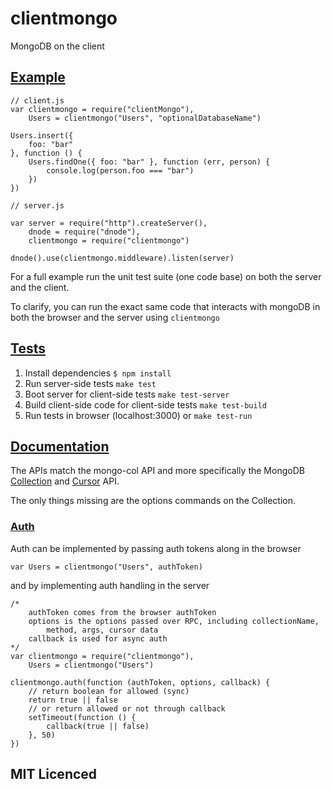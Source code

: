 # clientmongo

MongoDB on the client

## <a href="#Example" name="Example">Example</a>

    // client.js
    var clientmongo = require("clientMongo"),
        Users = clientmongo("Users", "optionalDatabaseName")

    Users.insert({
        foo: "bar"
    }, function () {
        Users.findOne({ foo: "bar" }, function (err, person) {
            console.log(person.foo === "bar")
        })
    })

    // server.js

    var server = require("http").createServer(),
        dnode = require("dnode"),
        clientmongo = require("clientmongo")
    
    dnode().use(clientmongo.middleware).listen(server)

For a full example run the unit test suite (one code base) on both the server and the client.

To clarify, you can run the exact same code that interacts with mongoDB in both the browser and the server using `clientmongo`

## <a href="#Tests" name="Tests">Tests</a>

 1. Install dependencies `$ npm install`
 2. Run server-side tests `make test`
 3. Boot server for client-side tests `make test-server`
 4. Build client-side code for client-side tests `make test-build`
 5. Run tests in browser (localhost:3000) or `make test-run`

## <a href="#Documentation" name="Documentation">Documentation</a>

The APIs match the mongo-col API and more specifically the MongoDB [Collection][1] and [Cursor][2] API.

The only things missing are the options commands on the Collection.

### <a href="#Auth" name="Auth">Auth</a>

Auth can be implemented by passing auth tokens along in the browser

`var Users = clientmongo("Users", authToken)`

and by implementing auth handling in the server

    /*
        authToken comes from the browser authToken
        options is the options passed over RPC, including collectionName,
            method, args, cursor data
        callback is used for async auth
    */
    var clientmongo = require("clientmongo"),
        Users = clientmongo("Users")

    clientmongo.auth(function (authToken, options, callback) {
        // return boolean for allowed (sync)
        return true || false
        // or return allowed or not through callback
        setTimeout(function () {
            callback(true || false)
        }, 50)
    })

## MIT Licenced

  [1]: http://mongodb.github.com/node-mongodb-native/api-generated/collection.html
  [2]: http://mongodb.github.com/node-mongodb-native/api-generated/cursor.html